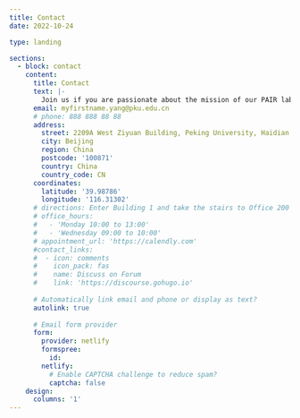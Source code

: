 ```yaml
---
title: Contact
date: 2022-10-24

type: landing

sections:
  - block: contact
    content:
      title: Contact
      text: |-
        Join us if you are passionate about the mission of our PAIR lab.
      email: myfirstname.yang@pku.edu.cn
      # phone: 888 888 88 88
      address:
        street: 2209A West Ziyuan Building, Peking University, Haidian District
        city: Beijing
        region: China
        postcode: '100871'
        country: China
        country_code: CN
      coordinates:
        latitude: '39.98786'
        longitude: '116.31302'
      # directions: Enter Building 1 and take the stairs to Office 200 on Floor 2
      # office_hours:
      #   - 'Monday 10:00 to 13:00'
      #   - 'Wednesday 09:00 to 10:00'
      # appointment_url: 'https://calendly.com'
      #contact_links:
      #  - icon: comments
      #    icon_pack: fas
      #    name: Discuss on Forum
      #    link: 'https://discourse.gohugo.io'
    
      # Automatically link email and phone or display as text?
      autolink: true
    
      # Email form provider
      form:
        provider: netlify
        formspree:
          id:
        netlify:
          # Enable CAPTCHA challenge to reduce spam?
          captcha: false
    design:
      columns: '1'
---
```

